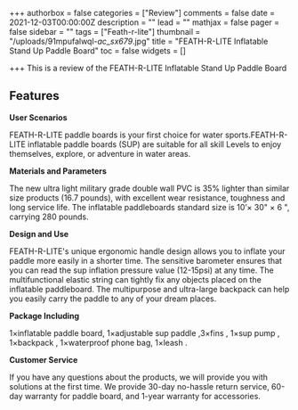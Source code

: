+++
authorbox = false
categories = ["Review"]
comments = false
date = 2021-12-03T00:00:00Z
description = ""
lead = ""
mathjax = false
pager = false
sidebar = ""
tags = ["Feath-r-lite"]
thumbnail = "/uploads/91mpufalwql-_ac_sx679_.jpg"
title = "FEATH-R-LITE Inflatable Stand Up Paddle Board"
toc = false
widgets = []

+++
This is a review of the FEATH-R-LITE Inflatable Stand Up Paddle Board

## Features

**User Scenarios**

FEATH-R-LITE paddle boards is your first choice for water sports.FEATH-R-LITE inflatable paddle boards (SUP) are suitable for all skill Levels to enjoy themselves, explore, or adventure in water areas.

**Materials and Parameters**

The new ultra light military grade double wall PVC is 35% lighter than similar size products (16.7 pounds), with excellent wear resistance, toughness and long service life. The inflatable paddleboards standard size is 10’× 30" × 6 ", carrying 280 pounds.

**Design and Use**

FEATH-R-LITE's unique ergonomic handle design allows you to inflate your paddle more easily in a shorter time. The sensitive barometer ensures that you can read the sup inflation pressure value (12-15psi) at any time. The multifunctional elastic string can tightly fix any objects placed on the inflatable paddleboard. The multipurpose and ultra-large backpack can help you easily carry the paddle to any of your dream places.

**Package Including**

1×inflatable paddle board, 1×adjustable sup paddle ,3×fins , 1×sup pump , 1×backpack , 1×waterproof phone bag, 1×leash .

**Customer Service**

If you have any questions about the products, we will provide you with solutions at the first time. We provide 30-day no-hassle return service, 60-day warranty for paddle board, and 1-year warranty for accessories.